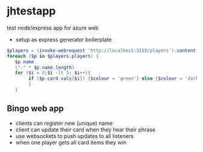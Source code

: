 # jhtestapp

test node/express app for azure web
 - setup as express generator boilerplate

 ``` powershell
$players = (invoke-webrequest 'http://localhost:3255/players').content | convertfrom-json
foreach ($p in $players.players) {
    $p.name                                                    
    ("-" * $p.name.length)                                     
    for ($i = 0;$i -lt 5; $i++){                              
         if ($p.card.vals[$i]) {$colour = 'green'} else {$colour = 'darkred'}   write-host -ForegroundColor $colour  $p.card.phrases[$i]    
         }
    }         
 ```

## Bingo web app
- clients can register new (unique) name
- client can update their card when they hear their phrase
- use websockets to push updates to all listeners
- when one player gets all card items they win